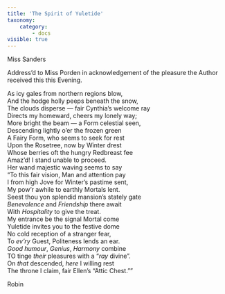 ```yaml
---
title: 'The Spirit of Yuletide'
taxonomy:
    category:
        - docs
visible: true
---
```


<div class="author">Miss Sanders</div>

Address’d to Miss Porden in acknowledgement of the pleasure the Author received this <span data-tippy="January 2d. 1810" class="green">this Evening</span>.
  
As icy gales from northern regions blow,  
And the hodge holly peeps beneath the snow,  
The clouds disperse — fair Cynthia’s welcome ray  
Directs my homeward, cheers my lonely way;  
More bright the beam — a Form celestial seen,  
Descending lightly o’er the frozen green  
A Fairy Form, who seems to seek for rest  
Upon the Rosetree, now by Winter drest  
Whose berries oft the hungry Redbreast fee  
Amaz’d! I stand unable to proceed.  
Her wand majestic waving seems to say  
“To this fair vision, Man and attention pay  
I from high Jove for Winter’s pastime sent,  
My pow’r awhile to earthly Mortals lent.  
Seest thou yon splendid mansion’s stately gate  
*Benevolence* and *Friendship* there await  
With *Hospitality* to give the treat.  
My entrance be the signal Mortal come  
Yuletide invites you to the festive dome  
No cold reception of a stranger fear,  
To *ev’ry* Guest, Politeness lends an ear.  
*Good humour*, *Genius*, *Harmony* combine  
TO tinge *their* pleasures with a “*ray* divine”.  
On *that* descended, *here* I willing rest  
The throne I claim, fair Ellen’s “Attic Chest.””

Robin